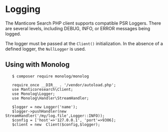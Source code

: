 # Logging

The Manticore Search PHP client supports compatible PSR Loggers.
There are several levels, including DEBUG, INFO, or ERROR messages being logged.

The logger must be passed at the `Client()` initialization. 
In the absence of a defined logger, the `NullLogger` is used.

## Using with Monolog

```
   $ composer require monolog/monolog

```

```
   require_once __DIR__ . '/vendor/autoload.php';
   use Manticoresearch\Client;
   use Monolog\Logger;
   use Monolog\Handler\StreamHandler;
   
   $logger = new Logger('name');
   $logger->pushHandler(new StreamHandler('/my/log.file',Logger::INFO));
   $config = ['host'=>'127.0.0.1', 'port'=>9306];
   $client = new  Client($config,$logger);
```
<!-- proofread -->